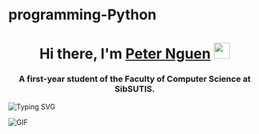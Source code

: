 # programming-Python
<h1 align="center">Hi there, I'm <a href="https://vk.com/darrk_ne_ss" target="_blank">Peter Nguen</a> 
<img src="https://github.com/blackcater/blackcater/raw/main/images/Hi.gif" height="32"/></h1>
<h3 align="center">A first-year student of the Faculty of Computer Science at SibSUTIS.</h3>
<img src="https://readme-typing-svg.demolab.com?font=Fira+Code&pause=1000&width=435&lines=We+are+making+the+future+better." alt="Typing SVG" /></a>


![GIF](https://github.com/Darkness1853/Pictures/blob/main/bongo-cat-typing.gif)
